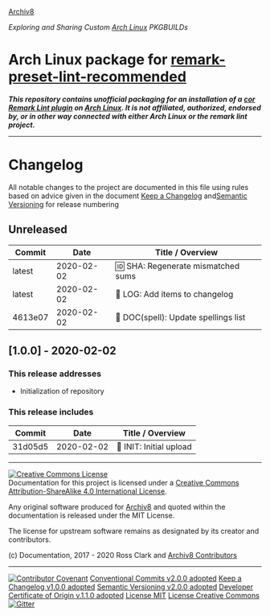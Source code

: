 [Archiv8](https://archiv8.github.io/)

_Exploring and Sharing Custom [Arch Linux](https://www.archlinux.org/) PKGBUILDs_

# Arch Linux package for [remark-preset-lint-recommended](https://github.com/remarkjs/remark-lint/tree/master/packages/remark-preset-lint-recommended)

**_This repository contains unofficial packaging for an installation of a [cor Remark Lint plugin](https://github.com/remarkjs/remark-lint/packages) on [Arch Linux](https://www.archlinux.org/).  It is not affiliated, authorized, endorsed by, or in other way connected with either Arch Linux or the remark lint project._**

---

# Changelog

All notable changes to the project are documented in this file using rules based on advice given in the document [Keep a Changelog](https://keepachangelog.com/en/1.0.0/) and[Semantic Versioning](https://semver.org/spec/v2.0.0.html) for release numbering

## Unreleased

| Commit  | Date       | Title / Overview                                      |
| ------- | ---------- | ----------------------------------------------------- |
|  latest | 2020-02-02 | :id: SHA: Regenerate mismatched sums                  |
|  latest | 2020-02-02 | :date: LOG: Add items to changelog                 |
| 4613e07 | 2020-02-02 | :pencil: DOC(spell): Update spellings list            |

## [1.0.0] - 2020-02-02

### This release addresses

- Initialization of repository

### This release includes

| Commit  | Date       | Title / Overview                                      |
| ------- | ---------- | ----------------------------------------------------- |
| 31d05d5 | 2020-02-02 | :tada: INIT: Initial upload                           |

---

<a rel="license" href="http://creativecommons.org/licenses/by-sa/4.0/"><img alt="Creative Commons License" style="border-width:0" src="https://i.creativecommons.org/l/by-sa/4.0/88x31.png" /></a><br />Documentation for this project is licensed under a <a rel="license" href="http://creativecommons.org/licenses/by-sa/4.0/">Creative Commons Attribution-ShareAlike 4.0 International License</a>.

Any original software produced for [Archiv8](https://archiv8.github.io/) and quoted within the documentation is released under the MIT License.

The license for upstream software remains as designated by its creator and contributors.

(c) Documentation, 2017 - 2020 Ross Clark and [Archiv8 Contributors](https://github.com/Archiv8/nodejs-remark-lint-list-item-indent/people)

---

[![Contributor Covenant](https://img.shields.io/badge/Contributor%20Covenant-v2.0.0%20adopted-ff69b4.svg)](CODE-OF-CONDUCT.md)
[Conventional Commits v2.0.0 adopted](https://www.conventionalcommits.org)
[Keep a Changelog v1.0.0 adopted](https://keepachangelog.com)
[Semantic Versioning v2.0.0 adopted](https://semver.org)
[Developer Certificate of Origin v.1.1.0 adopted](https://developercertificate.org)
[License MIT](https://opensource.org/licenses/MIT)
[License Creative Commons](https://creativecommons.org)
[![Gitter](https://badges.gitter.im/Archiv8/community.svg)](https://gitter.im/Archiv8/community?utm_source=badge&utm_medium=badge&utm_campaign=pr-badge)
